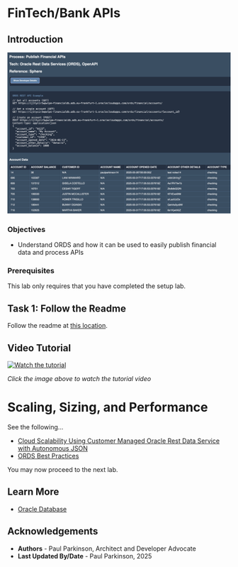 # FinTech/Bank APIs

## Introduction

![Financial Application Architecture](./images/ords.png " ")


### Objectives

-  Understand ORDS and how it can be used to easily publish financial data and process APIs

### Prerequisites

This lab only requires that you have completed the setup lab.

## Task 1: Follow the Readme

Follow the readme at [this location](https://github.com/paulparkinson/oracle-ai-for-sustainable-dev/tree/main/financial/graph-circular-payments).

## Video Tutorial

[![Watch the tutorial](https://img.youtube.com/vi/-o16D-Sq-mU/maxresdefault.jpg)](https://www.youtube.com/watch?v=-o16D-Sq-mU)

*Click the image above to watch the tutorial video*


# Scaling, Sizing, and Performance

See the following...
* [Cloud Scalability Using Customer Managed Oracle Rest Data Service with Autonomous JSON](https://medium.com/oracledevs/cloud-scalability-using-customer-managed-oracle-rest-data-service-with-autonomous-json-275fa06e8d22)
* [ORDS Best Practices](https://www.oracle.com/database/technologies/appdev/rest/best-practices/)


You may now proceed to the next lab.

## Learn More

* [Oracle Database](https://bit.ly/mswsdatabase)

## Acknowledgements
* **Authors** - Paul Parkinson, Architect and Developer Advocate
* **Last Updated By/Date** - Paul Parkinson, 2025


